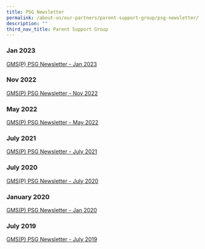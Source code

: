 ```yaml
---
title: PSG Newsletter
permalink: /about-us/our-partners/parent-support-group/psg-newsletter/
description: ""
third_nav_title: Parent Support Group
---
```

### Jan 2023
[GMS(P) PSG Newsletter - Jan 2023](/files/gms(p)%20psg%20newsletter%20-%20jan%202023.pdf)

### Nov 2022
[GMS(P) PSG Newsletter - Nov 2022](/files/gms(p)%20psg%20newsletter%20-%20nov%202022.pdf)

### May 2022
[GMS(P) PSG Newsletter - May 2022](/files/gms(p)%20psg%20newsletter%20-%20may%202022.pdf)

### July 2021

[GMS(P) PSG Newsletter - July 2021](/files/GMSP%20PSG%20Newsletter%20-%20July%202021.pdf)

### July 2020

[GMS(P) PSG Newsletter - July 2020](/files/GMSP%20PSG%20Newsletter%20-%20July%202020.pdf)

### January 2020

[GMS(P) PSG Newsletter - Jan 2020](/files/GMSP%20PSG%20Newsletter%20-%20Jan%202020.pdf)

### July 2019

[GMS(P) PSG Newsletter - July 2019](/files/GMSP%20PSG%20Newsletter%20-%20July%202019.pdf)